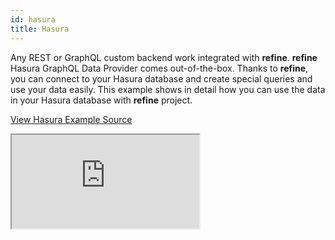 ```yaml
---
id: hasura
title: Hasura
---
```


Any REST or GraphQL custom backend work integrated with **refine**. **refine** Hasura GraphQL Data Provider comes out-of-the-box. Thanks to **refine**, you can connect to your Hasura database and create special queries and use your data easily. This example shows in detail how you can use the data in your Hasura database with **refine** project.

[View Hasura Example Source](https://github.com/pankod/refine/tree/master/examples/dataProvider/hasura)

<iframe src="https://codesandbox.io/embed/refine-hasura-example-790ew?autoresize=1&fontsize=14&theme=dark&view=preview"
     style={{width: "100%", height:"80vh", border: "0px", borderRadius: "8px", overflow:"hidden"}}
     title="refine-hasura-example"
     allow="accelerometer; ambient-light-sensor; camera; encrypted-media; geolocation; gyroscope; hid; microphone; midi; payment; usb; vr; xr-spatial-tracking"
     sandbox="allow-forms allow-modals allow-popups allow-presentation allow-same-origin allow-scripts"
></iframe>
